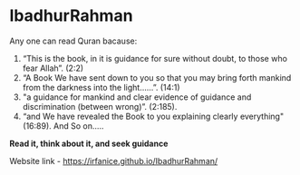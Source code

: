 # IbadhurRahman
Any one can read Quran bacause: 
1. “This is the book, in it is guidance for sure without doubt, to those who fear Allah”. (2:2)
2. “A Book We have sent down to you so that you may bring forth mankind from the darkness into the light......”. (14:1)
3. "a guidance for mankind and clear evidence of guidance and discrimination (between wrong)”. (2:185).
4. “and We have revealed the Book to you explaining clearly everything" (16:89).
And So on.....

**Read it, think about it, and seek guidance**

Website link - https://irfanice.github.io/IbadhurRahman/
